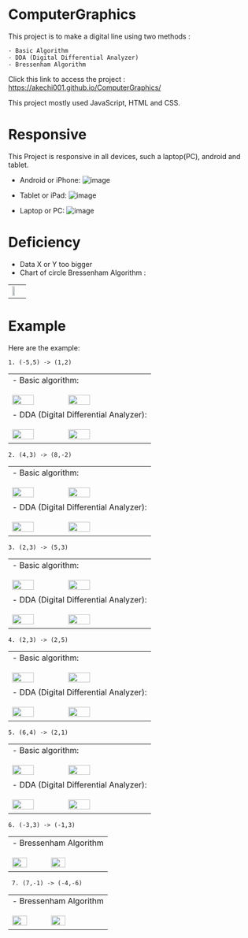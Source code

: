 # ComputerGraphics

This project is to make a digital line using two methods :
```
- Basic Algorithm
- DDA (Digital Differential Analyzer)
- Bressenham Algorithm
```

Click this link to access the project : https://akechi001.github.io/ComputerGraphics/

This project mostly used JavaScript, HTML and CSS.

# Responsive
This Project is responsive in all devices, such a laptop(PC), android and tablet.
- Android or iPhone:
  ![image](https://github.com/user-attachments/assets/90c2b1be-9b9d-48eb-9dda-3b123a4c16c9)


- Tablet or iPad:
  ![image](https://github.com/user-attachments/assets/55ac4894-e43e-43fa-89f6-30dc2c8af507)


- Laptop or PC:
  ![image](https://github.com/user-attachments/assets/86b98796-1db1-4f94-a39d-8ecb2e505f6e)


# Deficiency
- Data X or Y too bigger
- Chart of circle Bressenham Algorithm : <br>
 <table>
  <tr>
    <td>
      <img src="https://github.com/user-attachments/assets/85f1c566-9db2-44c7-9af0-39a18454b5ec" width="50%"/>
   </td>
  </tr>
</table>

# Example
Here are the example:
  ```
  1. (-5,5) -> (1,2)
  ```
 <table>
  <tr>
    <td>
      - Basic algorithm: <br><br>
      <img src="https://github.com/user-attachments/assets/0638d65f-f87f-4fe9-843a-5745c1f1211c" width="40%"/>
      <img src="https://github.com/user-attachments/assets/3637946d-3601-4bfd-80d2-1361afcd0d3c" width="40%"/>
    </td>
  </tr>
   <tr>
    <td>
      - DDA (Digital Differential Analyzer): <br><br>
      <img src="https://github.com/user-attachments/assets/70aa2709-50ff-4bbe-947b-1c7df4fd6d93" width="40%"/>
      <img src="https://github.com/user-attachments/assets/96026d47-abca-412c-b1af-b98567635d8c" width="40%"/>
    </td>
  </tr>
</table>

  ```
  2. (4,3) -> (8,-2)
  ```
<table>
  <tr>
    <td>
      - Basic algorithm: <br><br>
      <img src="https://github.com/user-attachments/assets/02372ba0-2471-440a-b079-54f3f40402f0" width="40%"/>
      <img src="https://github.com/user-attachments/assets/1142f8fe-f3fe-4f44-96dd-ec9bf1daa914" width="40%"/>
    </td>
  </tr>
   <tr>
    <td>
      - DDA (Digital Differential Analyzer): <br><br>
      <img src="https://github.com/user-attachments/assets/161897c2-5b01-40fc-9a01-078f6f043df7" width="40%"/>
      <img src="https://github.com/user-attachments/assets/276e8dc4-3208-4e21-9518-cbfac0888f03" width="40%"/>
    </td>
  </tr>
</table>

  ```
  3. (2,3) -> (5,3)
  ```
<table>
  <tr>
    <td>
      - Basic algorithm: <br><br>
      <img src="https://github.com/user-attachments/assets/0f2a4aa4-3349-4c7d-86ac-965071ebae85" width="40%"/>
      <img src="https://github.com/user-attachments/assets/a50c4c11-e9bd-4ca5-b376-916b8b16985c" width="40%"/>
    </td>
  </tr>
   <tr>
    <td>
      - DDA (Digital Differential Analyzer): <br><br>
      <img src="https://github.com/user-attachments/assets/d22fae29-85b7-46ca-bc38-9a3f7c05fb0a" width="40%"/>
      <img src="https://github.com/user-attachments/assets/79e767d6-38fa-4ac8-84f4-0ea807a5b029" width="40%"/>
    </td>
  </tr>
</table>

  ```
  4. (2,3) -> (2,5)
  ```
  <table>
  <tr>
    <td>
      - Basic algorithm: <br><br>
      <img src="https://github.com/user-attachments/assets/0cc08642-0fba-4ead-a027-064da125b600" width="40%"/>
      <img src="https://github.com/user-attachments/assets/fc51346f-d16a-4f56-abaa-e20b602d5364" width="40%"/>
    </td>
  </tr>
   <tr>
    <td>
      - DDA (Digital Differential Analyzer): <br><br>
      <img src="https://github.com/user-attachments/assets/a16174f9-82c9-4f9d-95b8-08249929f2f0" width="40%"/>
      <img src="https://github.com/user-attachments/assets/56e032e3-5114-4f4b-90ed-707bc214c010" width="40%"/>
    </td>
  </tr>
</table>

  ```
  5. (6,4) -> (2,1)
  ```
  <table>
  <tr>
    <td>
      - Basic algorithm: <br><br>
      <img src="https://github.com/user-attachments/assets/f33891c5-5c0d-4973-ac1a-5a9b669886f4" width="40%"/>
      <img src="https://github.com/user-attachments/assets/36154318-12bd-4d0f-b1c4-1c6fda4a8d60" width="40%"/>
    </td>
  </tr>
   <tr>
    <td>
      - DDA (Digital Differential Analyzer): <br><br>
      <img src="https://github.com/user-attachments/assets/224b785e-a26d-41ac-9a78-d7ef426b2e9d" width="40%"/>
      <img src="https://github.com/user-attachments/assets/df85ee67-d0b1-4a65-8a2d-3e4c572695c3" width="40%"/>
    </td>
  </tr>
</table>

  ```
  6. (-3,3) -> (-1,3)
  ```
  <table>
  <tr>
    <td>
      - Bressenham Algorithm <br><br>
      <img src="https://github.com/user-attachments/assets/d5bd422f-7835-424f-a32c-319fe1432ee0" width="40%"/>
      <img src="https://github.com/user-attachments/assets/afdb3c8f-4a97-4170-b5e6-88a1a09c012d" width="40%"/>
    </td>
  </tr>
</table>

 ```
  7. (7,-1) -> (-4,-6)
  ```
  <table>
  <tr>
    <td>
      - Bressenham Algorithm <br><br>
      <img src="https://github.com/user-attachments/assets/6111b3af-9c72-4a39-bb17-1de113f0495d" width="40%"/>
      <img src="https://github.com/user-attachments/assets/7e8fc013-c416-42db-a71d-c328048c4eb1" width="40%"/>
    </td>
  </tr>
</table>


